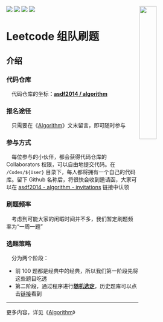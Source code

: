 [<img align="right" width="30%" height="30%" src="https://picture.yuzhouwan.com/yuzhouwan_logo_with_copyright.jpg">](https://yuzhouwan.com/)

[![](http://progressed.io/bar/7?scale=7&title=person&suffix=位)](https://yuzhouwan.com/posts/666/)
[![](http://progressed.io/bar/1?scale=38&title=covered&suffix=个)](https://yuzhouwan.com/posts/666/)
[![](http://progressed.io/bar/1?scale=1040&title=completed&suffix=题)](https://yuzhouwan.com/posts/666/)
[![](https://img.shields.io/badge/QQ%E7%BE%A4-128708857-blue.svg)](https://shang.qq.com/wpa/qunwpa?idkey=0692372b7f92845e80bc2e3e13dd4ae0bc4c0fcf88ef5864d279b21fb1317290)


# Leetcode 组队刷题

## 介绍

### 代码仓库

　代码仓库的坐标：**[asdf2014 / algorithm](https://github.com/asdf2014/algorithm)**


### 报名途径

　只需要在《[Algorithm](https://yuzhouwan.com/posts/666/)》文末留言，即可随时参与


### 参与方式

　每位参与的小伙伴，都会获得代码仓库的 Collaborators 权限，可以自由地提交代码。在 `/Codes/${User}` 目录下，每人都将拥有一个自己的代码库。留下 Github 名称后，将很快会收到邀请函，大家可以在 [asdf2014 - algorithm - invitations](https://github.com/asdf2014/algorithm/invitations) 链接中认领


### 刷题频率

　考虑到可能大家的闲暇时间并不多，我们暂定刷题频率为“一周一题”


### 选题策略

　分为两个阶段：
* 前 100 题都是经典中的经典，所以我们第一阶段先将这些题目吃透
* 第二阶段，通过程序进行[**随机选定**](https://nbviewer.jupyter.org/github/asdf2014/algorithm/blob/master/Leetcode%20Picker/leetcode_picker.ipynb)，历史题库可以点击[链接](https://nbviewer.jupyter.org/github/asdf2014/algorithm/blob/master/Leetcode%20Picker/leetcode_history.ipynb)看到


---


更多内容，详见《[Algorithm](https://yuzhouwan.com/posts/666/)》
